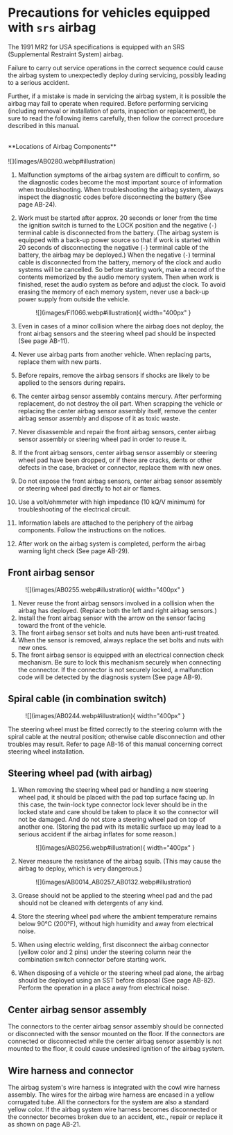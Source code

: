 # Precautions for vehicles equipped with `srs` airbag

The 1991 MR2 for USA specifications is equipped with an SRS (Supplemental Restraint System) airbag.

Failure to carry out service operations in the correct sequence could cause the airbag system to unexpectedly deploy
during servicing, possibly leading to a serious accident.

Further, if a mistake is made in servicing the airbag system, it is possible the airbag may fail to operate when
required.
Before performing servicing (including removal or installation of parts, inspection or replacement), be sure to read the
following items carefully, then follow the correct procedure described in this manual.

<br/>
**Locations of Airbag Components**
<br/>
<br/>
![](images/AB0280.webp#illustration)

1. Malfunction symptoms of the airbag system are difficult to confirm, so the diagnostic codes become the most important
   source of information when troubleshooting. When troubleshooting the airbag system, always inspect the diagnostic
   codes before disconnecting the battery (See page AB-24).
2. Work must be started after approx. 20 seconds or loner from the time the ignition switch is turned to the LOCK
   position and the negative (`-`) terminal cable is disconnected from the battery. (The airbag system is equipped with a
   back-up power source so that if work is started within 20 seconds of disconnecting the negative (`-`) terminal cable of
   the battery, the airbag may be deployed.) When the negative (`-`) terminal cable is disconnected from the battery,
   memory of the clock and audio systems will be cancelled. So before starting work, make a record of the contents
   memorized by the audio memory system. Then when work is finished, reset the audio system as before and adjust the
   clock. To avoid erasing the memory of each memory system, never use a back-up power supply from outside the vehicle.

    <figure markdown="span">
      ![](images/FI1066.webp#illustration){ width="400px" }
    </figure>

3. Even in cases of a minor collision where the airbag does not deploy, the front airbag sensors and the steering wheel
   pad should be inspected (See page AB-11).
4. Never use airbag parts from another vehicle. When replacing parts, replace them with new parts.
5. Before repairs, remove the airbag sensors if shocks are likely to be applied to the sensors during repairs.
6. The center airbag sensor assembly contains mercury. After performing replacement, do not destroy the oil part. When
   scrapping the vehicle or replacing the center airbag sensor assembly itself, remove the center airbag sensor assembly
   and dispose of it as toxic waste.
7. Never disassemble and repair the front airbag sensors, center airbag sensor assembly or steering wheel pad in order
   to reuse it.
8. If the front airbag sensors, center airbag sensor assembly or steering wheel pad have been dropped, or if there are
   cracks, dents or other defects in the case, bracket or connector, replace them with new ones.
9. Do not expose the front airbag sensors, center airbag sensor assembly or steering wheel pad directly to hot air or
   flames.
10. Use a volt/ohmmeter with high impedance (10 kQ/V minimum) for troubleshooting of the electrical circuit.
11. Information labels are attached to the periphery of the airbag components. Follow the instructions on the notices.
12. After work on the airbag system is completed, perform the airbag warning light check (See page AB-29).

## Front airbag sensor

<figure markdown="span">
![](images/AB0255.webp#illustration){ width="400px" }
</figure>

1. Never reuse the front airbag sensors involved in a collision when the airbag has deployed. (Replace both the left and
   right airbag sensors.)
2. Install the front airbag sensor with the arrow on the sensor facing toward the front of the vehicle.
3. The front airbag sensor set bolts and nuts have been anti-rust treated.
4. When the sensor is removed, always replace the set bolts and nuts with new ones.
5. The front airbag sensor is equipped with an electrical connection check mechanism. Be sure to lock this mechanism
   securely when connecting the connector. If the connector is not securely locked, a malfunction code will be detected
   by the diagnosis system (See page AB-9).

## Spiral cable (in combination switch)

<figure markdown="span">
![](images/AB0244.webp#illustration){ width="400px" }
</figure>

The steering wheel must be fitted correctly to the steering column with the spiral cable at the neutral position;
otherwise cable disconnection and other troubles may result. Refer to page AB-16 of this manual concerning correct
steering wheel installation.

## Steering wheel pad (with airbag)

1. When removing the steering wheel pad or handling a new steering wheel pad, it should be placed with the pad top
   surface facing up. In this case, the twin-lock type connector lock lever should be in the locked state and care
   should be taken to place it so the connector will not be damaged. And do not store a steering wheel pad on top of
   another one. (Storing the pad with its metallic surface up may lead to a serious accident if the airbag inflates for
   some reason.)

    <figure markdown="span">
    ![](images/AB0256.webp#illustration){ width="400px" }
    </figure>

2. Never measure the resistance of the airbag squib. (This may cause the airbag to deploy, which is very dangerous.)

    <figure markdown="span">
    ![](images/AB0014_AB0257_AB0132.webp#illustration)
    </figure>

3. Grease should not be applied to the steering wheel pad and the pad should not be cleaned with detergents of any kind.
4. Store the steering wheel pad where the ambient temperature remains below 90°C (200°F), without high humidity and away
   from electrical noise.
5. When using electric welding, first disconnect the airbag connector (yellow color and 2 pins) under the steering
   column near the combination switch connector before starting work.
6. When disposing of a vehicle or the steering wheel pad alone, the airbag should be deployed using an SST before
   disposal (See page AB-82). Perform the operation in a place away from electrical noise.

## Center airbag sensor assembly

The connectors to the center airbag sensor assembly should be connected or disconnected with the sensor mounted on the
floor. If the connectors are connected or disconnected while the center airbag sensor assembly is not mounted to the
floor, it could cause undesired ignition of the airbag system.

## Wire harness and connector

The airbag system's wire harness is integrated with the cowl wire harness assembly. The wires for the airbag wire
harness are encased in a yellow corrugated tube. All the connectors for the system are also a standard yellow color. If
the airbag system wire harness becomes disconnected or the connector becomes broken due to an accident, etc., repair or
replace it as shown on page AB-21.